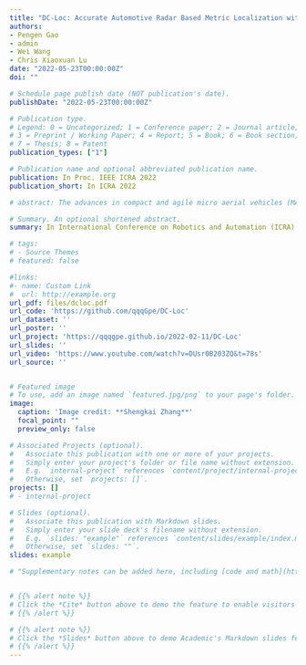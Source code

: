 ```yaml
---
title: "DC-Loc: Accurate Automotive Radar Based Metric Localization with Explicit Doppler Compensation"
authors:
- Pengen Gao
- admin
- Wei Wang
- Chris Xiaoxuan Lu
date: "2022-05-23T00:00:00Z"
doi: ""

# Schedule page publish date (NOT publication's date).
publishDate: "2022-05-23T00:00:00Z"

# Publication type.
# Legend: 0 = Uncategorized; 1 = Conference paper; 2 = Journal article;
# 3 = Preprint / Working Paper; 4 = Report; 5 = Book; 6 = Book section;
# 7 = Thesis; 8 = Patent
publication_types: ["1"]

# Publication name and optional abbreviated publication name.
publication: In Proc. IEEE ICRA 2022
publication_short: In ICRA 2022

# abstract: The advances in compact and agile micro aerial vehicles (MAVs) have shown great potential in replacing humans for labor-intensive or dangerous indoor investigation, such as warehouse management and fire rescue. However, the design of a state estimation system that enables autonomous flight in such dim or smoky environments presents a conundrum:.

# Summary. An optional shortened abstract.
summary: In International Conference on Robotics and Automation (ICRA) 2022

# tags:
# - Source Themes
# featured: false

#links:
#- name: Custom Link
#  url: http://example.org
url_pdf: files/dcloc.pdf
url_code: 'https://github.com/qqqGpe/DC-Loc'
url_dataset: ''
url_poster: ''
url_project: 'https://qqqgpe.github.io/2022-02-11/DC-Loc'
url_slides: ''
url_video: 'https://www.youtube.com/watch?v=DUsr0B203ZQ&t=78s'
url_source: ''


# Featured image
# To use, add an image named `featured.jpg/png` to your page's folder.
image:
  caption: 'Image credit: **Shengkai Zhang**'
  focal_point: ""
  preview_only: false

# Associated Projects (optional).
#   Associate this publication with one or more of your projects.
#   Simply enter your project's folder or file name without extension.
#   E.g. `internal-project` references `content/project/internal-project/index.md`.
#   Otherwise, set `projects: []`.
projects: []
# - internal-project

# Slides (optional).
#   Associate this publication with Markdown slides.
#   Simply enter your slide deck's filename without extension.
#   E.g. `slides: "example"` references `content/slides/example/index.md`.
#   Otherwise, set `slides: ""`.
slides: example

# "Supplementary notes can be added here, including [code and math](https://sourcethemes.com/academic/docs/writing-markdown-latex/)."


# {{% alert note %}}
# Click the *Cite* button above to demo the feature to enable visitors to import publication metadata into their reference management software.
# {{% /alert %}}

# {{% alert note %}}
# Click the *Slides* button above to demo Academic's Markdown slides feature.
# {{% /alert %}}
---
```

